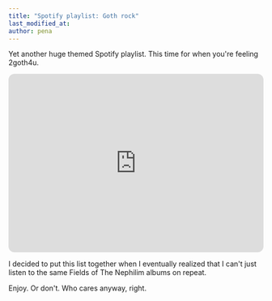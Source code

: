 ```yaml
---
title: "Spotify playlist: Goth rock"
last_modified_at:
author: pena
---
```


Yet another huge themed Spotify playlist. This time for when you're feeling 2goth4u.

<iframe style="border-radius:12px" src="https://open.spotify.com/embed/playlist/5QBf9CQXjnl3GjprXbUNOj?utm_source=generator&theme=0" width="100%" height="352" frameBorder="0" allowfullscreen="" allow="autoplay; clipboard-write; encrypted-media; fullscreen; picture-in-picture" loading="lazy"></iframe>

I decided to put this list together when I eventually realized that I can't just listen to the same Fields of The Nephilim albums on repeat. 

Enjoy. Or don't. Who cares anyway, right.
